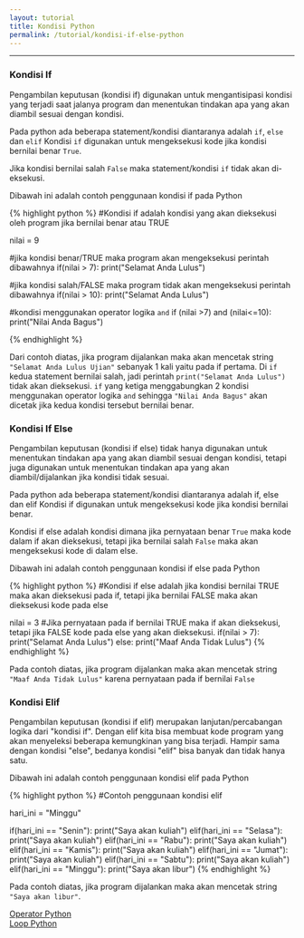 ```yaml
---
layout: tutorial
title: Kondisi Python
permalink: /tutorial/kondisi-if-else-python
---
```


---

### Kondisi If

Pengambilan keputusan (kondisi if) digunakan untuk mengantisipasi kondisi yang terjadi saat jalanya program dan menentukan tindakan apa yang akan diambil sesuai dengan kondisi.

Pada python ada beberapa statement/kondisi diantaranya adalah `if`, `else` dan `elif` Kondisi `if` digunakan untuk mengeksekusi kode jika kondisi bernilai benar `True`.

Jika kondisi bernilai salah `False` maka statement/kondisi `if` tidak akan di-eksekusi.

Dibawah ini adalah contoh penggunaan kondisi if pada Python

{% highlight python %}
#Kondisi if adalah kondisi yang akan dieksekusi oleh program jika bernilai benar atau TRUE

nilai = 9

#jika kondisi benar/TRUE maka program akan mengeksekusi perintah dibawahnya
if(nilai > 7):
    print("Selamat Anda Lulus")

#jika kondisi salah/FALSE maka program tidak akan mengeksekusi perintah dibawahnya
if(nilai > 10):
    print("Selamat Anda Lulus")

#kondisi menggunakan operator logika `and`
if (nilai >7) and (nilai<=10):
    print("Nilai Anda Bagus")

{% endhighlight %}

Dari contoh diatas, jika program dijalankan maka akan mencetak string `"Selamat Anda Lulus Ujian"` sebanyak 1 kali yaitu pada if pertama. Di `if` kedua statement bernilai salah, jadi perintah `print("Selamat Anda Lulus")` tidak akan dieksekusi. `if` yang ketiga menggabungkan 2 kondisi menggunakan operator logika `and` sehingga `"Nilai Anda Bagus"` akan dicetak jika kedua kondisi tersebut bernilai benar.

### Kondisi If Else
Pengambilan keputusan (kondisi if else) tidak hanya digunakan untuk menentukan tindakan apa yang akan diambil sesuai dengan kondisi, tetapi juga digunakan untuk menentukan tindakan apa yang akan diambil/dijalankan jika kondisi tidak sesuai.

Pada python ada beberapa statement/kondisi diantaranya adalah if, else dan elif Kondisi if digunakan untuk mengeksekusi kode jika kondisi bernilai benar.

Kondisi if else adalah kondisi dimana jika pernyataan benar `True` maka kode dalam if akan dieksekusi, tetapi jika bernilai salah `False` maka akan mengeksekusi kode di dalam else.

Dibawah ini adalah contoh penggunaan kondisi if else pada Python

{% highlight python %}
#Kondisi if else adalah jika kondisi bernilai TRUE maka akan dieksekusi pada if, tetapi jika bernilai FALSE maka akan dieksekusi kode pada else

nilai = 3
#Jika pernyataan pada if bernilai TRUE maka if akan dieksekusi, tetapi jika FALSE kode pada else yang akan dieksekusi.
if(nilai > 7):
    print("Selamat Anda Lulus")
else:
    print("Maaf Anda Tidak Lulus")
{% endhighlight %}

Pada contoh diatas, jika program dijalankan maka akan mencetak string `"Maaf Anda Tidak Lulus"` karena pernyataan pada if bernilai `False`

### Kondisi Elif

Pengambilan keputusan (kondisi if elif) merupakan lanjutan/percabangan logika dari "kondisi if". Dengan elif kita bisa membuat kode program yang akan menyeleksi beberapa kemungkinan yang bisa terjadi. Hampir sama dengan kondisi "else", bedanya kondisi "elif" bisa banyak dan tidak hanya satu. 

Dibawah ini adalah contoh penggunaan kondisi elif pada Python

{% highlight python %}
#Contoh penggunaan kondisi elif

hari_ini = "Minggu"

if(hari_ini == "Senin"):
    print("Saya akan kuliah")
elif(hari_ini == "Selasa"):
    print("Saya akan kuliah")
elif(hari_ini == "Rabu"):
    print("Saya akan kuliah")
elif(hari_ini == "Kamis"):
    print("Saya akan kuliah")
elif(hari_ini == "Jumat"):
    print("Saya akan kuliah")
elif(hari_ini == "Sabtu"):
    print("Saya akan kuliah")
elif(hari_ini == "Minggu"):
    print("Saya akan libur")
{% endhighlight %}

Pada contoh diatas, jika program dijalankan maka akan mencetak string `"Saya akan libur"`.

<div class="row navigation-tutorial">
    <div class="col-md-6 prev-tutorial">
        <a href="/tutorial/operator-python"><i class="fas fa-arrow-circle-left"></i>Operator Python</a>
    </div>
    <div class="col-md-6 next-tutorial">
        <a href="/tutorial/loop-python" class="hoverable">Loop Python<i class="fas fa-arrow-circle-right"></i></a>
    </div>
</div>
